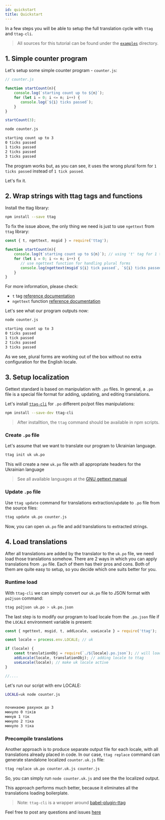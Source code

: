 ```yaml
---
id: quickstart
title: Quickstart
---
```


In a few steps you will be able to setup the full translation cycle with `ttag` and `ttag-cli`.

> All sources for this tutorial can be found under the [`examples`](https://github.com/ttag-org/ttag/tree/master/examples/quickstart)
> directory.

<!-- toc -->

## 1. Simple counter program

Let's setup some simple counter program - `counter.js`:

```js
// counter.js

function startCount(n){
    console.log(`starting count up to ${n}`);
    for (let i = 0; i <= n; i++) {
       console.log(`${i} ticks passed`);
    }
}

startCount(3);
```

```bash
node counter.js

starting count up to 3
0 ticks passed
1 ticks passed
2 ticks passed
3 ticks passed
```

The program works but, as you can see, it uses the wrong plural form for `1 ticks passed` instead of `1 tick passed`.

Let's fix it.

## 2. Wrap strings with ttag tags and functions

Install the ttag library:

```bash
npm install --save ttag
```

To fix the issue above, the only thing we need is just to use `ngettext` from `ttag` library:

```js
const { t, ngettext, msgid } = require('ttag');

function startCount(n){
    console.log(t`starting count up to ${n}`); // using 't' tag for 1 to 1 translations
    for (let i = 0; i <= n; i++) {
       // use ngettext function for handling plural forms
       console.log(ngettext(msgid`${i} tick passed`, `${i} ticks passed`, i));
    }
}
```

For more information, please check:

* `t` tag [reference documentation](tag-gettext.html)
* `ngettext` function [reference documentation](ngettext.html)

Let's see what our program outputs now:

```bash
node counter.js

starting count up to 3
0 ticks passed
1 tick passed
2 ticks passed
3 ticks passed
```

As we see, plural forms are working out of the box without no extra configuration for the English locale.

## 3. Setup localization
Gettext standard is based on manipulation with `.po` files. In general, a `.po` file is a special file format
for adding, updating, and editing translations.

Let's install [`ttag-cli`](https://github.com/ttag-org/ttag-cli) for `.po` different po/pot files manipulations:

```bash
npm install --save-dev ttag-cli
``` 

> After installtion, the `ttag` command should be available in npm scripts.

### Create `.po` file
Let's assume that we want to translate our program to Ukrainian language.

```bash
ttag init uk uk.po
```

This will create a new `uk.po` file with all appropriate headers for the Ukrainian language

> See all available languages at the [GNU gettext manual](https://www.gnu.org/software/gettext/manual/html_node/Usual-Language-Codes.html)

### Update `.po` file
Use `ttag update` command for translations extraction/update to `.po` file from the source files:

```bash
ttag update uk.po counter.js
```
Now, you can open `uk.po` file and add translations to extracted strings.

## 4. Load translations
After all translations are added by the translator to the `uk.po` file, we need load those translations somehow. 
There are 2 ways in which you can apply translations from `.po` file. Each of them has their pros and cons. Both of them are quite easy to setup, so you decide which one suits better for you.

### Runtime load
With `ttag-cli` we can simply convert our `uk.po` file to JSON format with `po2json` command:

```bash
ttag po2json uk.po > uk.po.json
```

The last step is to modify our program to load locale from the `.po.json` file if the `LOCALE` environment variable is present:

```js
const { ngettext, msgid, t, addLocale, useLocale } = require('ttag');

const locale = process.env.LOCALE; // uk

if (locale) {
    const translationObj = require(`./${locale}.po.json`); // will load uk.po.json
    addLocale(locale, translationObj); // adding locale to ttag
    useLocale(locale); // make uk locale active
}

//....
```

Let's run our script with env LOCALE:

```bash
LOCALE=uk node counter.js


починаємо рахунок до 3
минуло 0 тіків
минув 1 тік
минуло 2 тіка
минуло 3 тіка
```

### Precompile translations
Another approach is to produce separate output file for each locale, with all translations already placed in code. In our case, `ttag replace` command can generate standalone localized `counter.uk.js` file:

```bash
ttag replace uk.po counter.uk.js counter.js
```

So, you can simply run `node counter.uk.js` and see the the localized output.

This approach performs much better, because it eliminates all the translations loading boilerplate.


> Note: `ttag-cli` is a wrapper around [babel-plugin-ttag](https://github.com/ttag/babel-plugin-ttag)

Feel free to post any questions and issues [here](https://github.com/ttag-org/ttag/issues)
